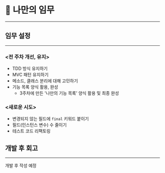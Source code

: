# 💪 나만의 임무

---

## 임무 설정

---

### <전 주차 개선, 유지>

- TDD 방식 유지하기
- MVC 패턴 유지하기
- 메소드, 클래스 분리에 대해 고민하기
- 기능 목록 양식 활용, 완성
  - 3주차에 만든 '나만의 기능 목록' 양식 활용 및 최종 완성



### <새로운 시도>
- 변경되지 않는 필드에 `final` 키워드 붙이기
- 필드(인스턴스 변수) 수 줄이기
- 테스트 코드 리팩토링


## 개발 후 회고

---
개발 후 작성 예정